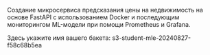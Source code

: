Создание микросервиса предсказания цены на недвижимость на основе FastAPI с использованием Docker и последующим мониторингом ML-модели при помощи Prometheus и Grafana.

Здесь укажите имя вашего бакета: s3-student-mle-20240827-f58c68b5ea